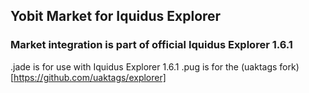 ## Yobit Market for Iquidus Explorer
### Market integration is part of official Iquidus Explorer 1.6.1

.jade is for use with Iquidus Explorer 1.6.1
.pug is for the (uaktags fork)[https://github.com/uaktags/explorer]
